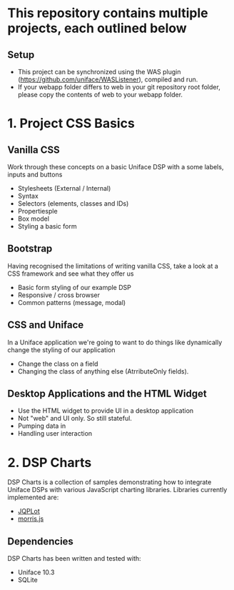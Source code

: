 # This repository contains multiple projects, each outlined below #

## Setup ##

 * This project can be synchronized using the WAS plugin (https://github.com/uniface/WASListener), compiled and run.
 * If your webapp folder differs to web in your git repository root folder, please copy the contents of web to your webapp folder.
 
# 1. Project  CSS Basics #

## Vanilla CSS ##

Work through these concepts on a basic Uniface DSP with a some labels, inputs and buttons

 + Stylesheets (External / Internal)
 + Syntax
 + Selectors (elements, classes and IDs)
 + Propertiesple 
 + Box model
 + Styling a basic form

## Bootstrap ##

Having recognised the limitations of writing vanilla CSS, take a look at a CSS framework and see what they offer us

 + Basic form styling of our example DSP
 + Responsive / cross browser
 + Common patterns (message, modal)

## CSS and Uniface ##

In a Uniface application we're going to want to do things like dynamically change the styling of our application

 + Change the class on a field
 + Changing the class of anything else (AtrributeOnly fields).

 ## Desktop Applications and the HTML Widget ##

  + Use the HTML widget to provide UI in a desktop application
  + Not "web" and UI only. So still stateful.
  + Pumping data in
  + Handling user interaction
  
# 2. DSP Charts #  

DSP Charts is a collection of samples demonstrating how to integrate Uniface DSPs with various JavaScript charting libraries. Libraries currently implemented are:

 * [JQPLot](http://www.jqplot.com/)
 * [morris.js](http://morrisjs.github.io/morris.js/)

## Dependencies ##

DSP Charts has been written and tested with:

 * Uniface 10.3
 * SQLite
